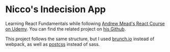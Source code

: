 # Nicco's Indecision App
Learning React Fundamentals while following [Andrew Mead's React Course on Udemy](https://www.udemy.com/react-2nd-edition/).
You can find the related project on [his Github](https://github.com/andrewjmead/react-course-2-indecision-app).

This project follows the same structure, but I used [brunch.io](http://brunch.io) instead of webpack,
as well as [postcss](http://postcss.org/) instead of sass.
